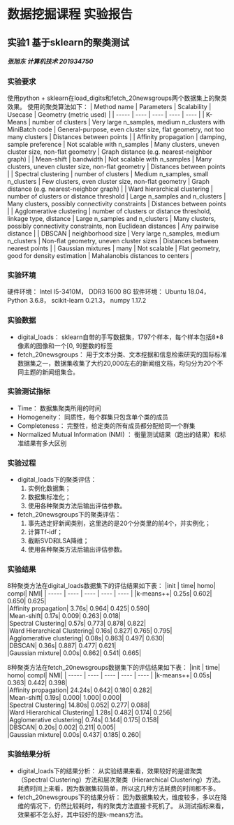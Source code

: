 # 数据挖掘课程 实验报告

## 实验1 基于sklearn的聚类测试

##### 张旭东 计算机技术 201934750

### 实验要求
使用python + sklearn在load_digits和fetch_20newsgroups两个数据集上的聚类效果。
使用的聚类算法如下：
| Method name | Parameters | Scalability | Usecase | Geometry (metric used) |
| ----- | ---- | ---- | ---- | ---- |
| K-Means | number of clusters | Very large n_samples, medium n_clusters with MiniBatch code | General-purpose, even cluster size, flat geometry, not too many clusters | Distances between points |
| Affinity propagation | damping, sample preference | Not scalable with n_samples | Many clusters, uneven cluster size, non-flat geometry | Graph distance (e.g. nearest-neighbor graph) |
| Mean-shift | 	bandwidth | Not scalable with n_samples | Many clusters, uneven cluster size, non-flat geometry | Distances between points |
| Spectral clustering | number of clusters | Medium n_samples, small n_clusters | Few clusters, even cluster size, non-flat geometry | Graph distance (e.g. nearest-neighbor graph) |
| Ward hierarchical clustering | number of clusters or distance threshold | Large n_samples and n_clusters | Many clusters, possibly connectivity constraints | Distances between points |
| Agglomerative clustering | number of clusters or distance threshold, linkage type, distance | Large n_samples and n_clusters | Many clusters, possibly connectivity constraints, non Euclidean distances | Any pairwise distance |
| DBSCAN | neighborhood size | Very large n_samples, medium n_clusters | Non-flat geometry, uneven cluster sizes | Distances between nearest points |
| Gaussian mixtures | many | Not scalable | Flat geometry, good for density estimation | Mahalanobis distances to centers | 

### 实验环境
硬件环境： Intel I5-3410M， DDR3 1600 8G
软件环境： Ubuntu 18.04， Python 3.6.8， scikit-learn 0.21.3， numpy 1.17.2

### 实验数据
- digital_loads：
    sklearn自带的手写数据集，1797个样本，每个样本包括8*8像素的图像和一个[0, 9]整数的标签
- fetch_20newsgroups：
    用于文本分类、文本挖据和信息检索研究的国际标准数据集之一，数据集收集了大约20,000左右的新闻组文档，均匀分为20个不同主题的新闻组集合。

### 实验测试指标
- Time：
    数据集聚类所用的时间
- Homogeneity：
    同质性，每个群集只包含单个类的成员
- Completeness：
    完整性，给定类的所有成员都分配给同一个群集
- Normalized Mutual Information (NMI) ：
    衡量测试结果（跑出的结果）和标准结果有多大区别

### 实验过程
- digital_loads下的聚类评估：
    1. 实例化数据集；
    2. 数据集标准化；
    3. 使用各种聚类方法后输出评估参数。
- fetch_20newsgroups下的聚类评估：
    1. 事先选定好新闻类别，这里选的是20个分类里的前4个，并实例化；
    2. 计算Tf-idf；
    3. 截断SVD和LSA降维；
    4. 使用各种聚类方法后输出评估参数。

### 实验结果
8种聚类方法在digital_loads数据集下的评估结果如下表：
|init	|						time|	homo|	compl|	NMI|
| ----- | ----                      | ----  | ----  | ---- |
|k-means++|                   	0.25s|	0.602|	0.650|	0.625|	
|Affinity propagation|        	3.76s|	0.964|	0.425|	0.590|	
|Mean-shift|                  	0.17s|	0.009|	0.263|	0.018|	
|Spectral Clustering|         	0.57s|	0.773|	0.878|	0.822|	
|Ward Hierarchical Clustering|	0.16s|	0.827|	0.765|	0.795|	
|Agglomerative clustering|    	0.08s|	0.863|	0.497|	0.630|	
|DBSCAN|                      	0.36s|	0.887|	0.477|	0.621|	
|Gaussian mixture|              0.00s|	0.862|	0.541|	0.665|

8种聚类方法在fetch_20newsgroups数据集下的评估结果如下表：
|init	|						time|	homo|	compl|	NMI|
| ----- | ----                      | ----  | ----  | ---- |
|k-means++|                   	0.05s|	0.363|	0.442|	0.398|	
|Affinity propagation|        	24.24s|	0.642|	0.180|	0.282|	
|Mean-shift|                  	0.19s|	0.000|	1.000|	0.000|	
|Spectral Clustering|         	14.80s|	0.052|	0.277|	0.088|	
|Ward Hierarchical Clustering|	1.28s|	0.482|	0.174|	0.256|	
|Agglomerative clustering|    	0.74s|	0.144|	0.175|	0.158|	
|DBSCAN|                      	0.20s|	0.002|	0.211|	0.005|	
|Gaussian mixture|              0.00s|	0.437|	0.185|	0.260|

### 实验结果分析
- digital_loads下的结果分析：
    从实验结果来看，效果较好的是谱聚类（Spectral Clustering）方法和层次聚类（Hierarchical Clustering）方法。
    耗费时间上来看，因为数据集较简单，所以这几种方法耗费的时间都不多。
- fetch_20newsgroups下的结果分析：
    因为数据集较大，维度较多，多以在降维的情况下，仍然比较耗时，有的聚类方法直接卡死机了。
    从测试指标来看，效果都不怎么好，其中较好的是k-means方法。